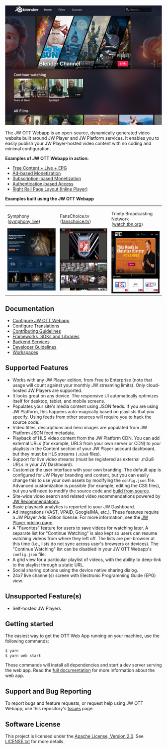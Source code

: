 ![JW OTT Webapp](docs/_images/homepage-screenshot.png)

The JW OTT Webapp is an open-source, dynamically generated video website built around JW Player and JW Platform
services. It enables you to easily publish your JW Player-hosted video content with no coding and minimal configuration.

**Examples of JW OTT Webapp in action:**

- [Free Content + Live + EPG](https://app-preview.jwplayer.com/?app-config=225tvq1i)
- [Ad-based Monetization](https://app-preview.jwplayer.com/?app-config=egpovogv)
- [Subscription-based Monetization](https://app-preview.jwplayer.com/?app-config=kziwdpjr)
- [Authentication-based Access](https://app-preview.jwplayer.com/?app-config=ajs7jdfk)
- [Right Rail Page Layout (Inline Player)](https://app-preview.jwplayer.com/?app-config=1rbui8uf)

**Examples built using the JW OTT Webapp**

<table>
  <tr>
    <td>
      <p>Symphony <br/> (<a href="https://symphony.live/">symphony.live</a>)</p>
      <img src="docs/_images/symphony.png" alt="Symphony" height="200">
    </td>
    <td>
      <p>FansChoice.tv  <br/> (<a href="https://www.fanschoice.tv/">fanschoice.tv</a>)</p>
      <img src="docs/_images/fanschoice.png" alt="FansChoice" height="200">
    </td>
    <td>
      <p>Trinity Broadcasting Network  <br/> (<a href="https://watch.tbn.org/">watch.tbn.org</a>)</p>
      <img src="docs/_images/tbn.png" alt="TBN" height="200">
    </td>
  </tr>
</table>

## Documentation

- [Configure JW OTT Webapp](./docs/configuration.md)
- [Configure Translations](./docs/translations.md)
- [Contributing Guidelines](CONTRIBUTING.md)
- [Frameworks, SDKs and Libraries](./platforms/web/docs/frameworks.md)
- [Backend Services](./packages/common/docs/backend-services.md)
- [Developer Guidelines](./docs/developer-guidelines.md)
- [Workspaces](./docs/workspaces.md)

## Supported Features

- Works with any JW Player edition, from Free to Enterprise (note that usage will count against your monthly JW
  streaming limits). Only cloud-hosted JW Players are supported.
- It looks great on any device. The responsive UI automatically optimizes itself for desktop, tablet, and mobile
  screens.
- Populates your site's media content using JSON feeds. If you are using JW Platform, this happens auto-magically based
  on playlists that you specify. Using feeds from other sources will require you to hack the source code.
- Video titles, descriptions and hero images are populated from JW Platform JSON feed metadata.
- Playback of HLS video content from the JW Platform CDN. You can add external URLs (for example, URLS from your own
  server or CDN) to your playlists in the Content section of your JW Player account dashboard, but they must be HLS
  streams (`.m3u8` files).
- Support for live video streams (must be registered as external .m3u8 URLs in your JW Dashboard).
- Customize the user interface with your own branding. The default app is configured for JW Player branding and content,
  but you can easily change this to use your own assets by modifying the `config.json` file. Advanced customization is
  possible (for example, editing the CSS files), but you will need to modify the source code
  and [build from source](docs/build-from-source.md).
- Site-wide video search and related video recommendations powered
  by [JW Recommendations](https://docs.jwplayer.com/platform/docs/vdh-create-a-recommendations-playlist).
- Basic playback analytics is reported to your JW Dashboard.
- Ad integrations (VAST, VPAID, GoogleIMA, etc.). These features require a JW Player Ads Edition license. For more
  information, see the [JW Player pricing page](https://www.jwplayer.com/pricing/).
- A "Favorites" feature for users to save videos for watching later. A separate list for "Continue Watching" is also
  kept so users can resume watching videos from where they left off. The lists are per-browser at this time (i.e., lists
  do not sync across user's browsers or devices). The "Continue Watching" list can be disabled in your JW OTT
  Webapp's `config.json` file.
- A grid view for a particular playlist of videos, with the ability to deep-link to the playlist through a static URL.
- Social sharing options using the device native sharing dialog.
- 24x7 live channel(s) screen with Electronic Programming Guide (EPG) view.

## Unsupported Feature(s)

- Self-hosted JW Players

## Getting started

The easiest way to get the OTT Web App running on your machine, use the following commands:

```shell
$ yarn
$ yarn web start
```

These commands will install all dependencies and start a dev server serving the web app. Read
the [full documentation](./platforms/web/README.md) for more information about the web app.

## Support and Bug Reporting

To report bugs and feature requests, or request help using JW OTT Webapp, use this
repository's [Issues](https://github.com/jwplayer/ott-web-app/issues) page.

## Software License

This project is licensed under the [Apache License, Version 2.0](https://www.apache.org/licenses/LICENSE-2.0).
See [LICENSE.txt](LICENSE.txt) for more details.
